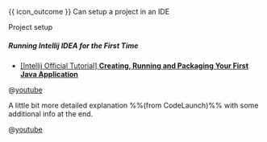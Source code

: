 <span id="prereqs"></span>

<span id="outcomes">{{ icon_outcome }} Can setup a project in an IDE</span>

<span id="title">Project setup</span>

<div id="body">

##### Running Intellij IDEA for the First Time

<tabs> 
  <tab header="{{ icon_text }}">

* [[Intellij Official Tutorial] **Creating, Running and Packaging Your First Java Application**](https://www.jetbrains.com/help/idea/creating-running-and-packaging-your-first-java-application.html)

  </tab>
  <tab header="{{ icon_video }}">

@[youtube](c0efB_CKOYo)

A little bit more detailed explanation %%(from CodeLaunch)%% with some additional info at the end.

@[youtube](https://www.youtube.com/watch?v=S764o0mAXhg)

  </tab>
</tabs>

<br>

</div>

<div id="extras">
</div>
